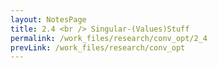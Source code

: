 ```yaml
---
layout: NotesPage
title: 2.4 <br /> Singular-(Values)Stuff
permalink: /work_files/research/conv_opt/2_4
prevLink: /work_files/research/conv_opt
---
```

